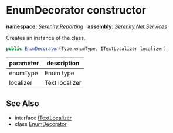 # EnumDecorator constructor
**namespace:** *[Serenity.Reporting](../../README.md#serenity.reporting-namespace)*   **assembly**: *[Serenity.Net.Services](../../README.md)*

Creates an instance of the class.

```csharp
public EnumDecorator(Type enumType, ITextLocalizer localizer)
```

| parameter | description |
| --- | --- |
| enumType | Enum type |
| localizer | Text localizer |

## See Also

* interface [ITextLocalizer](../Serenity.Net.Core/../../Serenity/ITextLocalizer.md)
* class [EnumDecorator](../EnumDecorator.md)